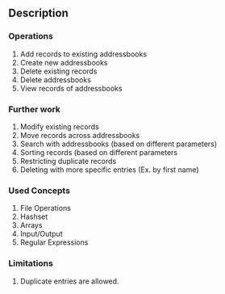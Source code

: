 ## Description
### Operations
1. Add records to existing addressbooks
2. Create new addressbooks
3. Delete existing records
4. Delete addressbooks
5. View records of addressbooks

### Further work
1. Modify existing records
2. Move records across addressbooks
3. Search with addressbooks (based on different parameters)
4. Sorting records (based on different parameters
5. Restricting duplicate records
6. Deleting with more specific entries (Ex. by first name)

### Used Concepts
1. File Operations
2. Hashset
3. Arrays
4. Input/Output
5. Regular Expressions

### Limitations
1. Duplicate entries are allowed.
